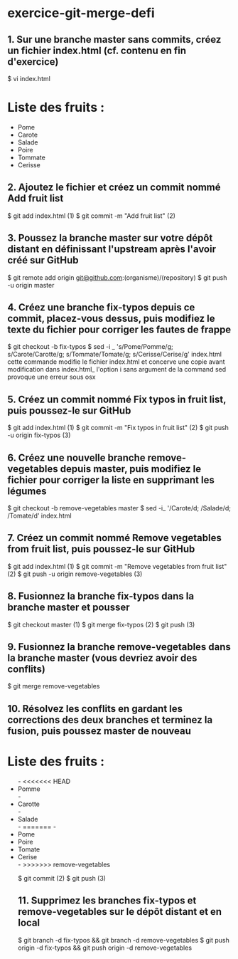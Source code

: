 # exercice-git-merge-defi

## 1. Sur une branche master sans commits, créez un fichier index.html (cf. contenu en fin d'exercice)
$ vi index.html
<!DOCTYPE html>
<html lang="fr">
  <head>
    <meta charset="UTF-8">
    <meta name="viewport" content="width=device-width, user-scalable=no, initial-scale=1.0, maximum-scale=1.0, minimum-scale=1.0">
    <meta http-equiv="X-UA-Compatible" content="ie=edge">
    <title>Document</title>
  </head>
  <body>
    <h1>Liste des fruits :</h1>
    <ul>
      <li>Pome</li>
      <li>Carote</li>
      <li>Salade</li>
      <li>Poire</li>
      <li>Tommate</li>
      <li>Cerisse</li>
    </ul>
  </body>
</html>

## 2. Ajoutez le fichier et créez un commit nommé Add fruit list
$ git add index.html              (1)
$ git commit -m "Add fruit list"  (2)

## 3. Poussez la branche master sur votre dépôt distant en définissant l'upstream après l'avoir créé sur GitHub
$ git remote add origin git@github.com:(organisme)/(repository)
$ git push -u origin master

## 4. Créez une branche fix-typos depuis ce commit, placez-vous dessus, puis modifiez le texte du fichier pour corriger les fautes de frappe
$ git checkout -b fix-typos
$ sed -i _ 's/Pome/Pomme/g; s/Carote/Carotte/g; s/Tommate/Tomate/g; s/Cerisse/Cerise/g' index.html
cette commande modifie le fichier index.html et concerve une copie avant modification dans index.html_
l'option i sans argument de la command sed provoque une erreur sous osx

## 5. Créez un commit nommé Fix typos in fruit list, puis poussez-le sur GitHub
$ git add index.html                        (1)
$ git commit -m "Fix typos in fruit list"   (2)
$ git push -u origin fix-typos              (3)

## 6. Créez une nouvelle branche remove-vegetables depuis master, puis modifiez le fichier pour corriger la liste en supprimant les légumes
$ git checkout -b remove-vegetables master
$ sed -i_ '/Carote/d; /Salade/d; /Tomate/d' index.html

## 7. Créez un commit nommé Remove vegetables from fruit list, puis poussez-le sur GitHub
$ git add index.html                                (1)
$ git commit -m "Remove vegetables from fruit list" (2)
$ git push -u origin remove-vegetables              (3)

## 8. Fusionnez la branche fix-typos dans la branche master et pousser
$ git checkout master (1)
$ git merge fix-typos (2)
$ git push            (3)

## 9. Fusionnez la branche remove-vegetables dans la branche master (vous devriez avoir des conflits)
$ git merge remove-vegetables

## 10. Résolvez les conflits en gardant les corrections des deux branches et terminez la fusion, puis poussez master de nouveau
   <body>
     <h1>Liste des fruits :</h1>
     <ul>
 -   <<<<<<< HEAD
       <li>Pomme</li>
 -     <li>Carotte</li>
 -     <li>Salade</li>
 -   =======
 -     <li>Pome</li>
       <li>Poire</li>
       <li>Tomate</li>
       <li>Cerise</li>
 -   >>>>>>> remove-vegetables
  
$ git commit     (2)
$ git push       (3)
  
## 11. Supprimez les branches fix-typos et remove-vegetables sur le dépôt distant et en local
$ git branch -d fix-typos && git branch -d remove-vegetables
$ git push origin -d fix-typos && git push origin -d remove-vegetables
